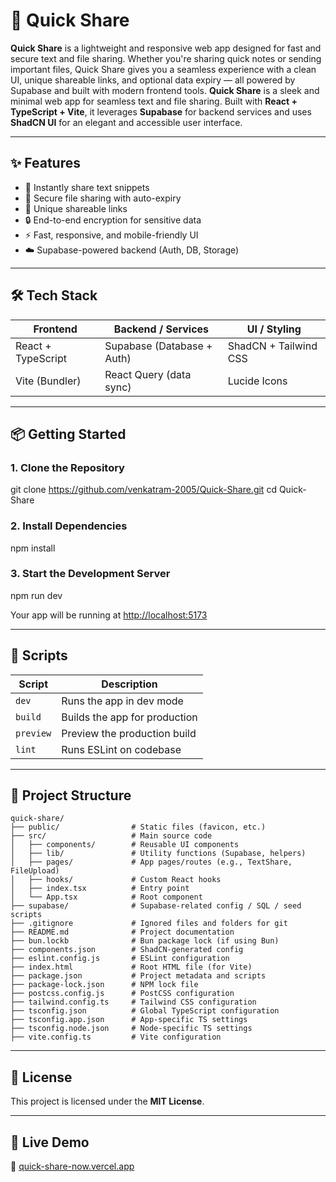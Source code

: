 # 🚀 Quick Share
**Quick Share** is a lightweight and responsive web app designed for fast and secure text and file sharing. Whether you're sharing quick notes or sending important files, Quick Share gives you a seamless experience with a clean UI, unique shareable links, and optional data expiry — all powered by Supabase and built with modern frontend tools.
**Quick Share** is a sleek and minimal web app for seamless text and file sharing. Built with **React + TypeScript + Vite**, it leverages **Supabase** for backend services and uses **ShadCN UI** for an elegant and accessible user interface.

---

## ✨ Features

- 📄 Instantly share text snippets
- 📁 Secure file sharing with auto-expiry
- 🔗 Unique shareable links
- 🔒 End-to-end encryption for sensitive data 
- ⚡ Fast, responsive, and mobile-friendly UI
- ☁️ Supabase-powered backend (Auth, DB, Storage)

---

## 🛠️ Tech Stack

| Frontend             |  Backend / Services        |  UI / Styling         |
|----------------------|----------------------------|---------------------- |
| React + TypeScript   | Supabase (Database + Auth) | ShadCN + Tailwind CSS |
| Vite (Bundler)       | React Query (data sync)    | Lucide Icons          |

---

## 📦 Getting Started

### 1. Clone the Repository

git clone https://github.com/venkatram-2005/Quick-Share.git
cd Quick-Share


### 2. Install Dependencies

npm install

### 3. Start the Development Server

npm run dev

Your app will be running at [http://localhost:5173](http://localhost:5173)

---

## 📁 Scripts

| Script    | Description                   |
| --------- | ----------------------------- |
| `dev`     | Runs the app in dev mode      |
| `build`   | Builds the app for production |
| `preview` | Preview the production build  |
| `lint`    | Runs ESLint on codebase       |

---

## 📂 Project Structure

```text
quick-share/
├── public/                # Static files (favicon, etc.)
├── src/                   # Main source code
│   ├── components/        # Reusable UI components
│   ├── lib/               # Utility functions (Supabase, helpers)
│   ├── pages/             # App pages/routes (e.g., TextShare, FileUpload)
│   ├── hooks/             # Custom React hooks
│   ├── index.tsx          # Entry point
│   └── App.tsx            # Root component
├── supabase/              # Supabase-related config / SQL / seed scripts
├── .gitignore             # Ignored files and folders for git
├── README.md              # Project documentation
├── bun.lockb              # Bun package lock (if using Bun)
├── components.json        # ShadCN-generated config
├── eslint.config.js       # ESLint configuration
├── index.html             # Root HTML file (for Vite)
├── package.json           # Project metadata and scripts
├── package-lock.json      # NPM lock file
├── postcss.config.js      # PostCSS configuration
├── tailwind.config.ts     # Tailwind CSS configuration
├── tsconfig.json          # Global TypeScript configuration
├── tsconfig.app.json      # App-specific TS settings
├── tsconfig.node.json     # Node-specific TS settings
├── vite.config.ts         # Vite configuration
```

---

## 📝 License

This project is licensed under the **MIT License**.

---

## 🔗 Live Demo

📍 [quick-share-now.vercel.app](https://quick-share-now.vercel.app) 

```
